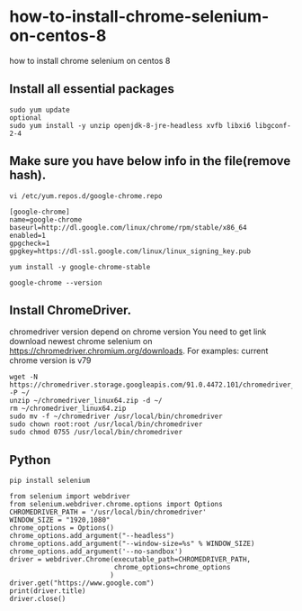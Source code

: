 # how-to-install-chrome-selenium-on-centos-8
how to install chrome selenium on centos 8

## Install all essential packages
```
sudo yum update
optional
sudo yum install -y unzip openjdk-8-jre-headless xvfb libxi6 libgconf-2-4
```

##  Make sure you have below info in the file(remove hash).
```
vi /etc/yum.repos.d/google-chrome.repo
```

```
[google-chrome]
name=google-chrome
baseurl=http://dl.google.com/linux/chrome/rpm/stable/x86_64
enabled=1
gpgcheck=1
gpgkey=https://dl-ssl.google.com/linux/linux_signing_key.pub
```

```
yum install -y google-chrome-stable
```

```
google-chrome --version
```

## Install ChromeDriver.
chromedriver version depend on chrome version
You need to get link download newest chrome selenium on https://chromedriver.chromium.org/downloads. For examples: current chrome version is v79
```
wget -N https://chromedriver.storage.googleapis.com/91.0.4472.101/chromedriver_linux64.zip -P ~/
unzip ~/chromedriver_linux64.zip -d ~/
rm ~/chromedriver_linux64.zip
sudo mv -f ~/chromedriver /usr/local/bin/chromedriver
sudo chown root:root /usr/local/bin/chromedriver
sudo chmod 0755 /usr/local/bin/chromedriver
```

## Python
```
pip install selenium
```

```
from selenium import webdriver
from selenium.webdriver.chrome.options import Options
CHROMEDRIVER_PATH = '/usr/local/bin/chromedriver'
WINDOW_SIZE = "1920,1080"
chrome_options = Options()
chrome_options.add_argument("--headless")
chrome_options.add_argument("--window-size=%s" % WINDOW_SIZE)
chrome_options.add_argument('--no-sandbox')
driver = webdriver.Chrome(executable_path=CHROMEDRIVER_PATH,
                          chrome_options=chrome_options
                         )
driver.get("https://www.google.com")
print(driver.title)
driver.close()
```
